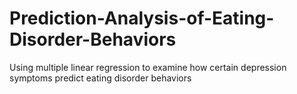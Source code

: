 # Prediction-Analysis-of-Eating-Disorder-Behaviors
Using multiple linear regression to examine how certain depression symptoms predict eating disorder behaviors
